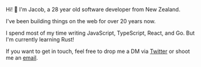 Hi! 👋 I'm Jacob, a 28 year old software developer from New Zealand.

I've been building things on the web for over 20 years now.

I spend most of my time writing JavaScript, TypeScript, React, and Go. But I'm currently learning Rust!

If you want to get in touch, feel free to drop me a DM via [Twitter](https://twitter.com/heyimjacooob) or shoot me an [email](mailto:github@jacob.dev).
